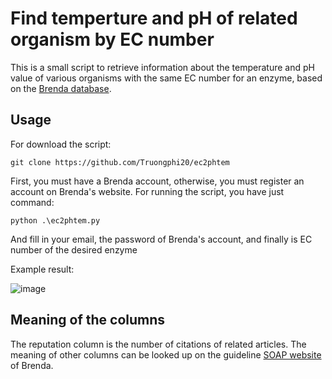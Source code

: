 # Find temperture and pH of related organism by EC number

This is a small script to retrieve information about the temperature and pH value of various organisms with the same EC number for an enzyme, based on the [Brenda database][1].

## Usage
For download the script:
```
git clone https://github.com/Truongphi20/ec2phtem
```
First, you must have a Brenda account, otherwise, you must register an account on Brenda's website. For running the script, you have just command:

```
python .\ec2phtem.py
```
And fill in your email, the password of Brenda's account, and finally is EC number of the desired enzyme 

Example result:

![image](https://user-images.githubusercontent.com/96680644/222891908-425be4a9-d3ae-4361-b59a-27fe3db7b412.png)

## Meaning of the columns

The reputation column is the number of citations of related articles. The meaning of other columns can be looked up on the guideline [SOAP website][2] of Brenda.


[1]: https://www.brenda-enzymes.org/
[2]: https://www.brenda-enzymes.org/soap.php
